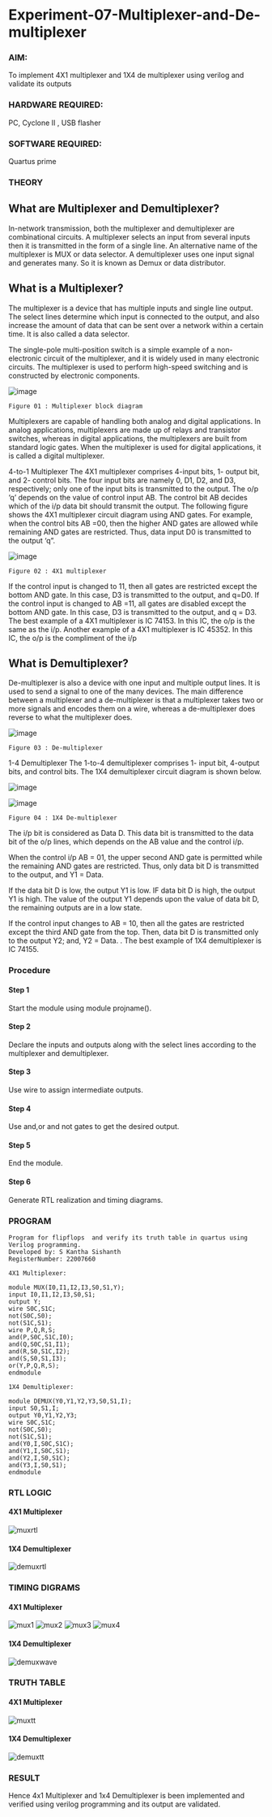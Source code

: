 # Experiment-07-Multiplexer-and-De-multiplexer
### AIM: 
To implement 4X1 multiplexer and 1X4 de multiplexer using verilog and validate its outputs
### HARDWARE REQUIRED: 
PC, Cyclone II , USB flasher
### SOFTWARE REQUIRED: 
Quartus prime
### THEORY 

## What are Multiplexer and Demultiplexer?
In-network transmission, both the multiplexer and demultiplexer are combinational circuits. A multiplexer selects an input from several inputs then it is transmitted in the form of a single line. An alternative name of the multiplexer is MUX or data selector. A demultiplexer uses one input signal and generates many. So it is known as Demux or data distributor.

## What is a Multiplexer?
The multiplexer is a device that has multiple inputs and single line output. The select lines determine which input is connected to the output, and also increase the amount of data that can be sent over a network within a certain time. It is also called a data selector.

The single-pole multi-position switch is a simple example of a non-electronic circuit of the multiplexer, and it is widely used in many electronic circuits. The multiplexer is used to perform high-speed switching and is constructed by electronic components.

![image](https://user-images.githubusercontent.com/36288975/170912485-73c395c7-23c0-4e78-a53d-a2f0d07d9662.png)
```
Figure 01 : Multiplexer block diagram 
 ```

Multiplexers are capable of handling both analog and digital applications. In analog applications, multiplexers are made up of relays and transistor switches, whereas in digital applications, the multiplexers are built from standard logic gates. When the multiplexer is used for digital applications, it is called a digital multiplexer.

4-to-1 Multiplexer
The 4X1 multiplexer comprises 4-input bits, 1- output bit, and 2- control bits. The four input bits are namely 0, D1, D2, and D3, respectively; only one of the input bits is transmitted to the output. The o/p ‘q’ depends on the value of control input AB. The control bit AB decides which of the i/p data bit should transmit the output. The following figure shows the 4X1 multiplexer circuit diagram using AND gates. For example, when the control bits AB =00, then the higher AND gates are allowed while remaining AND gates are restricted. Thus, data input D0 is transmitted to the output ‘q”.


![image](https://user-images.githubusercontent.com/36288975/170912568-3598c60a-5035-41f3-b0c4-ccedba13aca5.png)

```
Figure 02 : 4X1 multiplexer 
```
If the control input is changed to 11, then all gates are restricted except the bottom AND gate. In this case, D3 is transmitted to the output, and q=D0. If the control input is changed to AB =11, all gates are disabled except the bottom AND gate. In this case, D3 is transmitted to the output, and q = D3. The best example of a 4X1 multiplexer is IC 74153. In this IC, the o/p is the same as the i/p. Another example of a 4X1 multiplexer is IC 45352. In this IC, the o/p is the compliment of the i/p


## What is Demultiplexer?
De-multiplexer is also a device with one input and multiple output lines. It is used to send a signal to one of the many devices. The main difference between a multiplexer and a de-multiplexer is that a multiplexer takes two or more signals and encodes them on a wire, whereas a de-multiplexer does reverse to what the multiplexer does.

![image](https://user-images.githubusercontent.com/36288975/170912606-a30e4b74-1726-4430-b245-2c3c3d9c232d.png)
```
Figure 03 : De-multiplexer 
```
1-4 Demultiplexer
The 1-to-4 demultiplexer comprises 1- input bit, 4-output bits, and control bits. The 1X4 demultiplexer circuit diagram is shown below.

![image](https://user-images.githubusercontent.com/36288975/170912683-00fb746a-1d45-4023-91d1-3a70b841073c.png)


![image](https://user-images.githubusercontent.com/36288975/170912741-7cbd52af-7e0d-4be3-b5c6-6fb9c4eca7c9.png)
```
Figure 04 : 1X4 De-multiplexer 
```
The i/p bit is considered as Data D. This data bit is transmitted to the data bit of the o/p lines, which depends on the AB value and the control i/p.

When the control i/p AB = 01, the upper second AND gate is permitted while the remaining AND gates are restricted. Thus, only data bit D is transmitted to the output, and Y1 = Data.

If the data bit D is low, the output Y1 is low. IF data bit D is high, the output Y1 is high. The value of the output Y1 depends upon the value of data bit D, the remaining outputs are in a low state.

If the control input changes to AB = 10, then all the gates are restricted except the third AND gate from the top. Then, data bit D is transmitted only to the output Y2; and, Y2 = Data. . The best example of 1X4 demultiplexer is IC 74155.

 
 
### Procedure
#### Step 1 
Start the module using module projname().
#### Step 2
Declare the inputs and outputs along with the select lines according to the multiplexer and demultiplexer.
#### Step 3
Use wire to assign intermediate outputs.
#### Step 4
Use and,or and not gates to get the desired output.
#### Step 5
End the module.
#### Step 6
Generate RTL realization and timing diagrams.



### PROGRAM 
```
Program for flipflops  and verify its truth table in quartus using Verilog programming.
Developed by: S Kantha Sishanth
RegisterNumber: 22007660 
```
```
4X1 Multiplexer:

module MUX(I0,I1,I2,I3,S0,S1,Y);
input I0,I1,I2,I3,S0,S1;
output Y;
wire S0C,S1C;
not(S0C,S0);
not(S1C,S1);
wire P,Q,R,S;
and(P,S0C,S1C,I0);
and(Q,S0C,S1,I1);
and(R,S0,S1C,I2);
and(S,S0,S1,I3);
or(Y,P,Q,R,S);
endmodule
```
```
1X4 Demultiplexer:

module DEMUX(Y0,Y1,Y2,Y3,S0,S1,I);
input S0,S1,I;
output Y0,Y1,Y2,Y3;
wire S0C,S1C;
not(S0C,S0);
not(S1C,S1);
and(Y0,I,S0C,S1C);
and(Y1,I,S0C,S1);
and(Y2,I,S0,S1C);
and(Y3,I,S0,S1);
endmodule
```

### RTL LOGIC  
#### 4X1 Multiplexer
![muxrtl](https://github.com/Skanthasishanth/Exercise-07-Multiplexer-and-De--multiplexer/blob/main/muxrtl.png)
#### 1X4 Demultiplexer
![demuxrtl](https://github.com/Skanthasishanth/Exercise-07-Multiplexer-and-De--multiplexer/blob/main/demuxrtl.png)


### TIMING DIGRAMS  
#### 4X1 Multiplexer
![mux1](https://github.com/Skanthasishanth/Exercise-07-Multiplexer-and-De--multiplexer/blob/main/mux1.png)
![mux2](https://github.com/Skanthasishanth/Exercise-07-Multiplexer-and-De--multiplexer/blob/main/mux2.png)
![mux3](https://github.com/Skanthasishanth/Exercise-07-Multiplexer-and-De--multiplexer/blob/main/mux3.png)
![mux4](https://github.com/Skanthasishanth/Exercise-07-Multiplexer-and-De--multiplexer/blob/main/mux4.png)


#### 1X4 Demultiplexer
![demuxwave](https://github.com/Skanthasishanth/Exercise-07-Multiplexer-and-De--multiplexer/blob/main/demuxwave.png)


### TRUTH TABLE 
#### 4X1 Multiplexer
![muxtt](https://github.com/Skanthasishanth/Exercise-07-Multiplexer-and-De--multiplexer/blob/main/muxtt.png)


#### 1X4 Demultiplexer
![demuxtt](https://github.com/Skanthasishanth/Exercise-07-Multiplexer-and-De--multiplexer/blob/main/demuxtt.png)


### RESULT
Hence 4x1 Multiplexer and 1x4 Demultiplexer is been implemented and verified using verilog programming and its output are validated.
